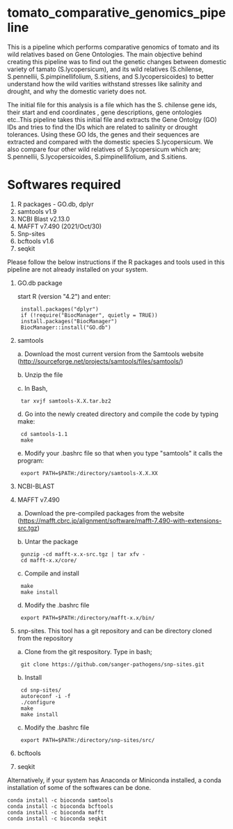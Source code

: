 # tomato_comparative_genomics_pipeline
This is a pipeline which performs comparative genomics of tomato and its wild relatives based on Gene Ontologies.
The main objective behind creating this pipeline was to find out the genetic changes between domestic variety of tamato (S.lycopersicum), and its wild relatives (S.chilense, S.pennellii, S.pimpinellifolium, S.sitiens, and S.lycopersicoides) to better understand how the wild varities withstand stresses like salinity and drought, and why the domestic variety does not.

The initial file for this analysis is a file which has the S. chilense gene ids, their start and end coordinates , gene descriptions, gene ontologies etc..This pipeline takes this initial file and extracts the Gene Ontolgy (GO) IDs and tries to find the IDs which are related to salinity or drought tolerances. Using these GO Ids, the genes and their sequences are extracted and compared with the domestic species S.lycopersicum. We also compare four other wild relatives of S.lycopersicum which are; S.pennellii, S.lycopersicoides, S.pimpinellifolium, and S.sitiens. 

# Softwares required
1. R packages - GO.db, dplyr
2. samtools v1.9
3. NCBI Blast v2.13.0
4. MAFFT v7.490 (2021/Oct/30)
5. Snp-sites
6. bcftools v1.6 
7. seqkit

Please follow the below instructions if the R packages and tools used in this pipeline are not already installed on your system.

1. GO.db package

    start R (version "4.2") and enter:

        install.packages("dplyr")
        if (!require("BiocManager", quietly = TRUE))
        install.packages("BiocManager")
        BiocManager::install("GO.db")


2. samtools

    a. Download the most current version from the Samtools website (http://sourceforge.net/projects/samtools/files/samtools/) 
    
    b. Unzip the file  
    
    c. In Bash,
    
        tar xvjf samtools-X.X.tar.bz2  
        
    d. Go into the newly created directory and compile the code by typing make: 
    
        cd samtools-1.1     
        make     
        
    e. Modify your .bashrc file so that when you type "samtools" it calls the program: 
    
        export PATH=$PATH:/directory/samtools-X.X.XX 
        
3. NCBI-BLAST

4. MAFFT v7.490

    a. Download the pre-compiled packages from the website (https://mafft.cbrc.jp/alignment/software/mafft-7.490-with-extensions-src.tgz)
    
    b. Untar the package  
    
        gunzip -cd mafft-x.x-src.tgz | tar xfv -      
        cd mafft-x.x/core/   
        
    c. Compile and install 
    
        make       
        make install  
        
    d. Modify the .bashrc file 
    
        export PATH=$PATH:/directory/mafft-x.x/bin/     
        
5. snp-sites. This tool has a git repository and can be directory cloned from the repository

    a. Clone from the git respository. Type in bash;  
    
        git clone https://github.com/sanger-pathogens/snp-sites.git   
        
    b. Install  
    
        cd snp-sites/      
        autoreconf -i -f      
        ./configure      
        make      
        make install  
        
    c. Modify the .bashrc file  
    
        export PATH=$PATH:/directory/snp-sites/src/  
        
6. bcftools

7. seqkit

Alternatively, if your system has Anaconda or Miniconda installed, a conda installation of some of the softwares can be done. 

    conda install -c bioconda samtools
    conda install -c bioconda bcftools
    conda install -c bioconda mafft
    conda install -c bioconda seqkit
